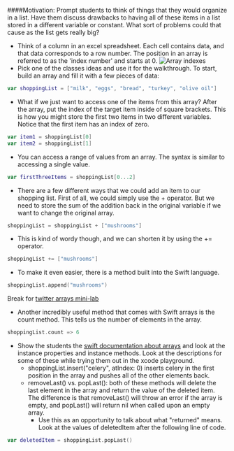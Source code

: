 ####Motivation: 
Prompt students to think of things that they would organize in a list. Have them discuss drawbacks to having all of these items in a list stored in a different variable or constant. What sort of problems could that cause as the list gets really big?
- Think of a column in an excel spreadsheet. Each cell contains data, and that data corresponds to a row number. The position in an array is referred to as the 'index number' and starts at 0.
![Array indexes](http://www.cs.grinnell.edu/~walker/courses/152.sp01/n-sqr-sort-1.gif)
- Pick one of the classes ideas and use it for the walkthrough. To start, build an array and fill it with a few pieces of data:
```Swift
var shoppingList = ["milk", "eggs", "bread", "turkey", "olive oil"]
```
- What if we just want to access one of the items from this array? After the array, put the index of the target item inside of square brackets. This is how you might store the first two items in two different variables. Notice that the first item has an index of zero.
```Swift
var item1 = shoppingList[0]
var item2 = shoppingList[1]
```
- You can access a range of values from an array. The syntax is similar to accessing a single value. 
```Swift
var firstThreeItems = shoppingList[0...2]
```
- There are a few different ways that we could add an item to our shopping list. First of all, we could simply use the + operator. But we need to store the sum of the addition back in the original variable if we want to change the original array.
```Swift
shoppingList = shoppingList + ["mushrooms"]
```
- This is kind of wordy though, and we can shorten it by using the += operator.
```Swift
shoppingList += ["mushrooms"]
```
- To make it even easier, there is a method built into the Swift language.
```Swift
shoppingList.append("mushrooms")
```
Break for [twitter arrays mini-lab](https://github.com/jrectenwald/intro-to-swift/blob/master/day-1/twitter-arrays-mini-lab.md)
- Another incredibly useful method that comes with Swift arrays is the count method. This tells us the number of elements in the array.
```Swift
shoppingList.count => 6
```
- Show the students the [swift documentation about arrays](https://developer.apple.com/library/ios/documentation/Swift/Reference/Swift_Array_Structure/index.html#//apple_ref/doc/uid/TP40015178-CH1-DontLinkElementID_16) and look at the instance properties and instance methods. Look at the descriptions for some of these while trying them out in the xcode playground.
  - shoppingList.insert("celery", atIndex: 0) inserts celery in the first position in the array and pushes all of the other elements back.
  - removeLast() vs. popLast(): both of these methods will delete the last element in the array and return the value of the deleted item. The difference is that removeLast() will throw an error if the array is empty, and popLast() will return nil when called upon an empty array.
    - Use this as an opportunity to talk about what "returned" means. Look at the values of deletedItem after the following line of code.
```Swift
var deletedItem = shoppingList.popLast()
```
